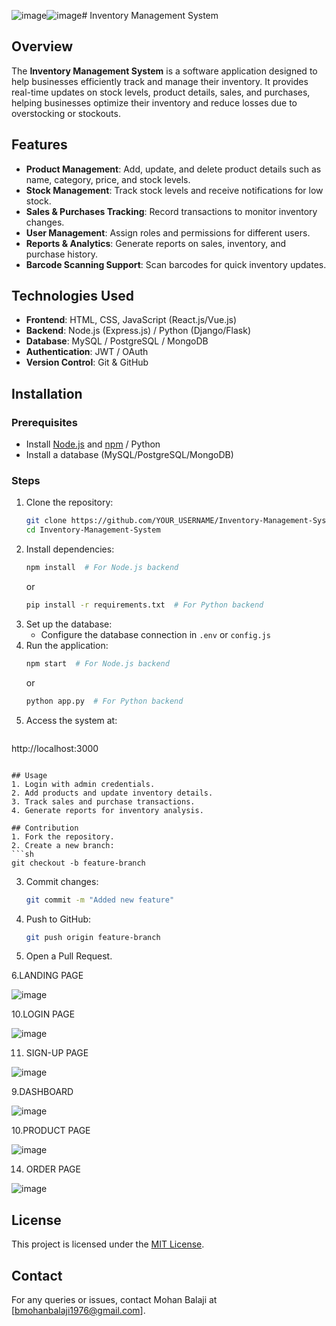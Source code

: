 ![image](https://github.com/user-attachments/assets/d163d612-09fe-4681-b998-5f45890ab9fe)![image](https://github.com/user-attachments/assets/942783ef-b02f-48a7-be59-c68f6aad5add)# Inventory Management System

## Overview
The **Inventory Management System** is a software application designed to help businesses efficiently track and manage their inventory. It provides real-time updates on stock levels, product details, sales, and purchases, helping businesses optimize their inventory and reduce losses due to overstocking or stockouts.

## Features
- **Product Management**: Add, update, and delete product details such as name, category, price, and stock levels.
- **Stock Management**: Track stock levels and receive notifications for low stock.
- **Sales & Purchases Tracking**: Record transactions to monitor inventory changes.
- **User Management**: Assign roles and permissions for different users.
- **Reports & Analytics**: Generate reports on sales, inventory, and purchase history.
- **Barcode Scanning Support**: Scan barcodes for quick inventory updates.

## Technologies Used
- **Frontend**: HTML, CSS, JavaScript (React.js/Vue.js)
- **Backend**: Node.js (Express.js) / Python (Django/Flask)
- **Database**: MySQL / PostgreSQL / MongoDB
- **Authentication**: JWT / OAuth
- **Version Control**: Git & GitHub

## Installation
### Prerequisites
- Install [Node.js](https://nodejs.org/) and [npm](https://www.npmjs.com/) / Python
- Install a database (MySQL/PostgreSQL/MongoDB)

### Steps
1. Clone the repository:
   ```sh
   git clone https://github.com/YOUR_USERNAME/Inventory-Management-System.git
   cd Inventory-Management-System
   ```
2. Install dependencies:
   ```sh
   npm install  # For Node.js backend
   ```
   or
   ```sh
   pip install -r requirements.txt  # For Python backend
   ```
3. Set up the database:
   - Configure the database connection in `.env` or `config.js`
4. Run the application:
   ```sh
   npm start  # For Node.js backend
   ```
   or
   ```sh
   python app.py  # For Python backend
   ```
5. Access the system at:
   ```
http://localhost:3000
   ```

## Usage
1. Login with admin credentials.
2. Add products and update inventory details.
3. Track sales and purchase transactions.
4. Generate reports for inventory analysis.

## Contribution
1. Fork the repository.
2. Create a new branch:
   ```sh
   git checkout -b feature-branch
   ```
3. Commit changes:
   ```sh
   git commit -m "Added new feature"
   ```
4. Push to GitHub:
   ```sh
   git push origin feature-branch
   ```
5. Open a Pull Request.

6.LANDING PAGE

  ![image](https://github.com/user-attachments/assets/3fd08ad3-1d77-415d-9671-817fc3107f62)

10.LOGIN PAGE

![image](https://github.com/user-attachments/assets/eb62cb4b-ee7c-4dba-b74f-5d137107f959)

11. SIGN-UP PAGE
 
 ![image](https://github.com/user-attachments/assets/b0c20fd5-852a-401b-91ff-c2576c4bd42e)

9.DASHBOARD

![image](https://github.com/user-attachments/assets/524d1979-352a-4799-a9a9-9c68d22d8efa)

10.PRODUCT PAGE
 
 ![image](https://github.com/user-attachments/assets/f7b9349a-da1f-4ace-b813-75e7f547cccc)

14. ORDER PAGE


   ![image](https://github.com/user-attachments/assets/f27807f7-0cf0-4f36-92df-95df2434a304)




## License
This project is licensed under the [MIT License](LICENSE).

## Contact
For any queries or issues, contact Mohan Balaji at [bmohanbalaji1976@gmail.com].


